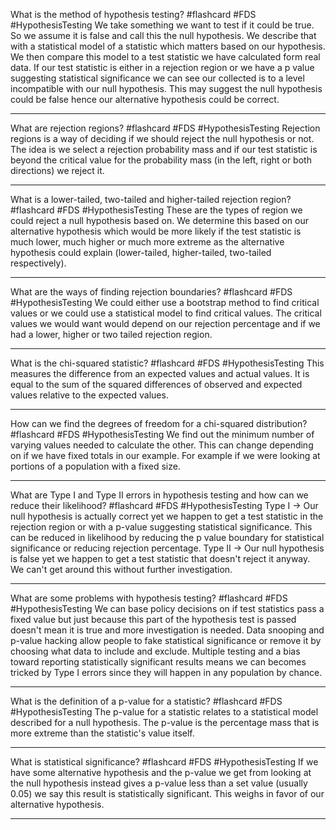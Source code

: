 What is the method of hypothesis testing? #flashcard #FDS #HypothesisTesting
	We take something we want to test if it could be true. So we assume it is false and call this the null hypothesis. We describe that with a statistical model of a statistic which matters based on our hypothesis. We then compare this model to a test statistic we have calculated form real data. If our test statistic is either in a rejection region or we have a p value suggesting statistical significance we can see our collected is to a level incompatible with our null hypothesis. This may suggest the null hypothesis could be false hence our alternative hypothesis could be correct. 

---
What are rejection regions? #flashcard #FDS #HypothesisTesting
	Rejection regions is a way of deciding if we should reject the null hypothesis or not. The idea is we select a rejection probability mass and if our test statistic is beyond the critical value for the probability mass (in the left, right or both directions) we reject it.

---
What is a lower-tailed, two-tailed and higher-tailed rejection region? #flashcard #FDS #HypothesisTesting
	These are the types of region we could reject a null hypothesis based on. We determine this based on our alternative hypothesis which would be more likely if the test statistic is much lower, much higher or much more extreme as the alternative hypothesis could explain (lower-tailed, higher-tailed, two-tailed respectively).

---
What are the ways of finding rejection boundaries? #flashcard #FDS #HypothesisTesting
	We could either use a bootstrap method to find critical values or we could use a statistical model to find critical values. The critical values we would want would depend on our rejection percentage and if we had a lower, higher or two tailed rejection region.

---
What is the chi-squared statistic? #flashcard #FDS #HypothesisTesting
	This measures the difference from an expected values and actual values. It is equal to the sum of the squared differences of observed and expected values relative to the expected values.

---
How can we find the degrees of freedom for a chi-squared distribution? #flashcard #FDS #HypothesisTesting
	We find out the minimum number of varying values needed to calculate the other. This can change depending on if we have fixed totals in our example. For example if we were looking at portions of a population with a fixed size.

---
What are Type I and Type II errors in hypothesis testing and how can we reduce their likelihood? #flashcard #FDS #HypothesisTesting
	Type I -> Our null hypothesis is actually correct yet we happen to get a test statistic in the rejection region or with a p-value suggesting statistical significance. This can be reduced in likelihood by reducing the p value boundary for statistical significance or reducing rejection percentage.
	Type II -> Our null hypothesis is false yet we happen to get a test statistic that doesn't reject it anyway. We can't get around this without further investigation.

---
What are some problems with hypothesis testing? #flashcard #FDS #HypothesisTesting
	We can base policy decisions on if  test statistics pass a fixed value but just because this part of the hypothesis test is passed doesn't mean it is true and more investigation is needed.
	Data snooping and p-value hacking allow people to fake statistical significance or remove it by choosing what data to include and exclude.
	Multiple testing and a bias toward reporting statistically significant results means we can becomes tricked by Type I errors since they will happen in any population by chance.

---
What is the definition of a p-value for a statistic? #flashcard #FDS #HypothesisTesting
	The p-value for a statistic relates to a statistical model described for a null hypothesis. The p-value is the percentage mass that is more extreme than the statistic's value itself.

---
What is statistical significance? #flashcard #FDS #HypothesisTesting
	If we have some alternative hypothesis and the p-value we get from looking at the null hypothesis instead gives a p-value less than a set value (usually 0.05) we say this result is statistically significant. This weighs in favor of our alternative hypothesis.

---
